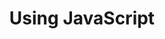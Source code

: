 ---
layout: default
title: Using JavaScript
slides:

  - class: title-slide

    content: |

      # Using JavaScript

      _Adding those first lines of JavaScript to your site_

    notes: |

      In this section we will add a JavaScript file to a web page and test that it works.


  ##########


  - content: |

      ## Create a JavaScript file

      In the **root** of your project,
      create a new file called `site-script.js`.

      {:.checkpoint}
      You should have a new file called `site-script.js`.

    notes: |

      The **root** is the top level folder where `index.html` and `style.css` are kept.

      You can actually name this file whatever you like, and you can also put it in a subfolder if you choose.

      Script files are commonly named after their project, so a site about Top Tomato Recipes might be called `top-tomato-recipes.js`.


  ##########


  - content: |

      ## Include the script into your HTML

      ```html
        ...

        <script src="site-script.js"></script>

      </body>
      ```

      JavaScript includes go at the end of the `body`.
      This is so they load after the HTML and CSS.

      {:.checkpoint}
      Nothing will change yet! The JavaScript file is empty.


    notes: |

      Sometimes you will see websites where the JavaSCript is loaded in the `head`.

      Although it is possible to make the JavaScript work that way, it can often result in errors when you try to use JavaScript to access or modify HTML elements which haven't yet been created when the script runs.


  ##########


  - content: |

      ## Use Chrome Developer Tools to check <br>that the file was included correctly

      Open the developer tools using `Ctrl + Option + I`.
      Change to the **Network** tab, then refresh the page.

      {:.checkpoint}
      The file `site-script.js` should be listed.


  ##########


  - content: |

      ## Write some code to check your script runs

      ```javascript
      console.log('Hello!');
      ```

      In `site-script.js`, use the `console.log()` function
      to log a message to yourself in the developer console.

      {:.checkpoint}
      Make sure your file is saved!
      


  ##########


  - content: |

      ## Check your output in the developer console

      Open the dev tools and switch to the **Console** tab.
      Refresh the page, and your message should be displayed.

      **If you have an error, try to understand** 
      **the error and correct your code.**

      {:.checkpoint}
      Hooray, I got a message with no errors!


  ##########


  - content: |

      ## Things we learned

      - Adding a JavaScript file
      - Viewing network activity
      - Logging to the console


      

---